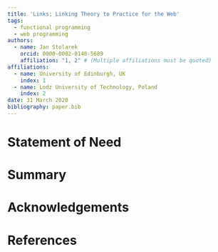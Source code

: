 ```yaml
---
title: 'Links: Linking Theory to Practice for the Web'
tags:
  - functional programming
  - web programming
authors:
  - name: Jan Stolarek
    orcid: 0000-0002-0140-5689
    affiliation: "1, 2" # (Multiple affiliations must be quoted)
affiliations:
  - name: University of Edinburgh, UK
    index: 1
  - name: Lodz University of Technology, Poland
    index: 2
date: 31 March 2020
bibliography: paper.bib
---
```


# Statement of Need

# Summary

# Acknowledgements

# References
